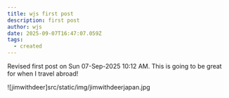 ```yaml
---
title: wjs first post
description: first post
author: wjs
date: 2025-09-07T16:47:07.059Z
tags:
  - created
---
```

Revised first post on Sun 07-Sep-2025 10:12 AM.  This is going to be great for when I travel abroad!



!\[jimwithdeer]src/static/img/jimwithdeerjapan.jpg